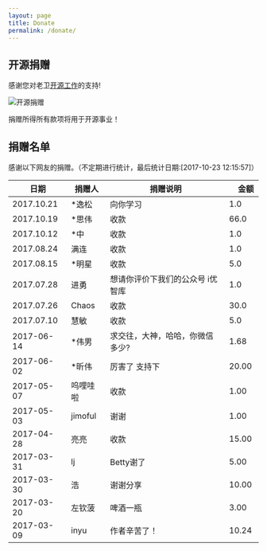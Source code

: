 ```yaml
---
layout: page
title: Donate
permalink: /donate/
---
```


## 开源捐赠

感谢您对老卫[开源工作](https://github.com/waylau)的支持!

![开源捐赠](https://waylau.com/images/showmethemoney-sm.jpg)

捐赠所得所有款项将用于开源事业！

## 捐赠名单

感谢以下网友的捐赠。（不定期进行统计，最后统计日期:[2017-10-23 12:15:57]）

日期  | 捐赠人  | 捐赠说明　|　金额 
----|----| ----|----
2017.10.21 | *逸松 | 向你学习 | 1.0
2017.10.19 | *思伟 | 收款 | 66.0
2017.10.12 | *中 | 收款 | 1.0
2017.08.24 | 满连 | 收款 | 1.0
2017.08.15 | *明星 | 收款 | 5.0
2017.07.28 | 进勇 | 想请你评价下我们的公众号 i优智库 | 1.0
2017.07.26 | Chaos  | 收款 | 30.0
2017.07.10 | 慧敏  | 收款 | 5.0
2017-06-14 | *伟男  | 求交往，大神，哈哈，你微信多少?| 	1.68 
2017-06-02 | *昕伟  | 厉害了 支持下 | 20.00 
2017-05-07 | 呜哩哇啦  | 收款 | 1.00 
2017-05-03 | jimoful  | 谢谢 | 1.00 
2017-04-28 | 亮亮 | 收款 | 15.00
2017-03-31 | lj  | Betty谢了  | 5.00　
2017-03-30 | 浩　|谢谢分享|10.00  
2017-03-20 | 左钦菠 | 啤酒一瓶|3.00 
2017-03-09 | inyu | 作者辛苦了！| 10.24  
